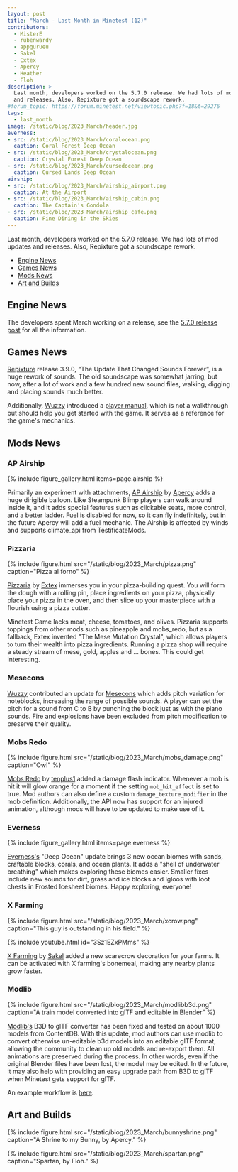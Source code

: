 ```yaml
---
layout: post
title: "March - Last Month in Minetest (12)"
contributors:
  - MisterE
  - rubenwardy
  - appgurueu
  - Sakel
  - Extex
  - Apercy
  - Heather
  - Floh
description: >
  Last month, developers worked on the 5.7.0 release. We had lots of mod updates
  and releases. Also, Repixture got a soundscape rework.
#forum_topic: https://forum.minetest.net/viewtopic.php?f=18&t=29276
tags:
  - last_month
image: /static/blog/2023_March/header.jpg
everness:
- src: /static/blog/2023_March/coralocean.png
  caption: Coral Forest Deep Ocean
- src: /static/blog/2023_March/crystalocean.png
  caption: Crystal Forest Deep Ocean
- src: /static/blog/2023_March/cursedocean.png
  caption: Cursed Lands Deep Ocean
airship:
- src: /static/blog/2023_March/airship_airport.png
  caption: At the Airport
- src: /static/blog/2023_March/airship_cabin.png
  caption: The Captain's Gondola
- src: /static/blog/2023_March/airship_cafe.png
  caption: Fine Dining in the Skies
---
```


Last month, developers worked on the 5.7.0 release. We had lots of mod updates
and releases. Also, Repixture got a soundscape rework.

<!-- more -->

- [Engine News](#engine-news)
- [Games News](#games-news)
- [Mods News](#mods-news)
- [Art and Builds](#art-and-builds)

## Engine News

The developers spent March working on a release, see the
[5.7.0 release post](https://blog.minetest.net/2023/04/08/5.7.0-released/)
for all the information.

## Games News

[Repixture](https://content.minetest.net/packages/Wuzzy/repixture/) release
3.9.0, “The Update That Changed Sounds Forever”, is a huge rework of sounds. The
old soundscape was somewhat jarring, but now, after a lot of work and a few
hundred new sound files, walking, digging and placing sounds much better.

Additionally, [Wuzzy](https://content.minetest.net/users/Wuzzy/) introduced a
[player manual](https://wuzzy.codeberg.page/Repixture/), which is not a
walkthrough but should help you get started with the game. It serves as a
reference for the game's mechanics.

## Mods News

### AP Airship

{% include figure_gallery.html items=page.airship %}

Primarily an experiment with attachments,
[AP Airship](https://github.com/minetest/blog/issues/81) by
[Apercy](https://content.minetest.net/users/apercy/) adds a huge dirigible
balloon. Like Steampunk Blimp players can walk around inside it, and it adds
special features such as clickable seats, more control, and a better ladder.
Fuel is disabled for now, so it can fly indefinitely, but in the future Apercy
will add a fuel mechanic. The Airship is affected by winds and supports
climate_api from TestificateMods.

### Pizzaria

{% include figure.html src="/static/blog/2023_March/pizza.png"
    caption="Pizza al forno" %}

[Pizzaria](https://content.minetest.net/packages/Extex/jelys_pizzaria/) by
[Extex](https://content.minetest.net/users/Extex/) immerses you in your
pizza-building quest. You will form the dough with a rolling pin, place
ingredients on your pizza, physically place your pizza in the oven, and then
slice up your masterpiece with a flourish using a pizza cutter.

Minetest Game lacks meat, cheese, tomatoes, and olives. Pizzaria supports
toppings from other mods such as pineapple and mobs_redo, but as a fallback,
Extex invented "The Mese Mutation Crystal", which allows players to turn their
wealth into pizza ingredients. Running a pizza shop will require a steady stream
of mese, gold, apples and ... bones. This could get interesting.



### Mesecons

[Wuzzy](https://content.minetest.net/users/Wuzzy/) contributed an update for
[Mesecons](https://content.minetest.net/packages/Jeija/mesecons/) which adds
pitch variation for noteblocks, increasing the range of possible sounds. A
player can set the pitch for a sound from C to B by punching the block just as
with the piano sounds. Fire and explosions have been excluded from pitch
modification to preserve their quality.

### Mobs Redo

{% include figure.html src="/static/blog/2023_March/mobs_damage.png"
    caption="Ow!" %}

[Mobs Redo](https://content.minetest.net/packages/TenPlus1/mobs/) by
[tenplus1](https://content.minetest.net/users/TenPlus1/) added a damage
flash indicator. Whenever a mob is hit it will glow orange for a moment if the
setting `mob_hit_effect` is set to true. Mod authors can also define a custom
`damage_texture_modifier` in the mob definition. Additionally, the API now has
support for an injured animation, although mods will have to be updated to make
use of it.

### Everness

{% include figure_gallery.html items=page.everness %}

[Everness's](https://content.minetest.net/packages/SaKeL/everness/) "Deep Ocean"
update brings 3 new ocean biomes with sands, craftable blocks, corals, and ocean
plants. It adds a "shell of underwater breathing" which makes exploring these
biomes easier. Smaller fixes include new sounds for dirt, grass and ice blocks
and Igloos with loot chests in Frosted Icesheet biomes. Happy exploring,
everyone!

### X Farming

{% include figure.html src="/static/blog/2023_March/xcrow.png"
    caption="This guy is outstanding in his field." %}

{% include youtube.html id="3Sz1EZxPMms" %}

[X Farming](https://content.minetest.net/packages/SaKeL/x_farming/)
by [Sakel](https://content.minetest.net/users/SaKeL/) added a new scarecrow
decoration for your farms. It can be activated with X farming's bonemeal,
making any nearby plants grow faster.

### Modlib

{% include figure.html src="/static/blog/2023_March/modlibb3d.png"
    caption="A train model converted into glTF and editable in Blender" %}

[Modlib's](https://content.minetest.net/packages/LMD/modlib/) B3D to glTF
converter has been fixed and tested on about 1000 models from ContentDB. With
this update, mod authors can use modlib to convert otherwise un-editable b3d
models into an editable glTF format, allowing the community to clean up old
models and re-export them. All animations are preserved during the process. In
other words, even if the original Blender files have been lost, the model may be
edited. In the future, it may also help with providing an easy upgrade path from
B3D to glTF when Minetest gets support for glTF.

An example workflow is [here](https://github.com/appgurueu/modlib/blob/master/doc/b3d.md).

## Art and Builds

{% include figure.html src="/static/blog/2023_March/bunnyshrine.png"
    caption="A Shrine to my Bunny, by Apercy." %}

{% include figure.html src="/static/blog/2023_March/spartan.png"
    caption="Spartan, by Floh." %}

